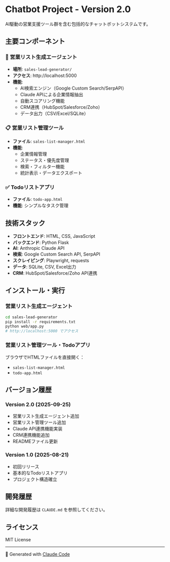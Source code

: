 # Chatbot Project - Version 2.0

AI駆動の営業支援ツール群を含む包括的なチャットボットシステムです。

## 主要コンポーネント

### 🤖 営業リスト生成エージェント
- **場所**: `sales-lead-generator/`
- **アクセス**: http://localhost:5000
- **機能**:
  - AI検索エンジン（Google Custom Search/SerpAPI）
  - Claude APIによる企業情報抽出
  - 自動スコアリング機能
  - CRM連携（HubSpot/Salesforce/Zoho）
  - データ出力（CSV/Excel/SQLite）

### 📋 営業リスト管理ツール
- **ファイル**: `sales-list-manager.html`
- **機能**:
  - 企業情報管理
  - ステータス・優先度管理
  - 検索・フィルター機能
  - 統計表示・データエクスポート

### ✅ Todoリストアプリ
- **ファイル**: `todo-app.html`
- **機能**: シンプルなタスク管理

## 技術スタック

- **フロントエンド**: HTML, CSS, JavaScript
- **バックエンド**: Python Flask
- **AI**: Anthropic Claude API
- **検索**: Google Custom Search API, SerpAPI
- **スクレイピング**: Playwright, requests
- **データ**: SQLite, CSV, Excel出力
- **CRM**: HubSpot/Salesforce/Zoho API連携

## インストール・実行

### 営業リスト生成エージェント
```bash
cd sales-lead-generator
pip install -r requirements.txt
python web/app.py
# http://localhost:5000 でアクセス
```

### 営業リスト管理ツール・Todoアプリ
ブラウザでHTMLファイルを直接開く：
- `sales-list-manager.html`
- `todo-app.html`

## バージョン履歴

### Version 2.0 (2025-09-25)
- 営業リスト生成エージェント追加
- 営業リスト管理ツール追加
- Claude API連携機能実装
- CRM連携機能追加
- READMEファイル更新

### Version 1.0 (2025-08-21)
- 初回リリース
- 基本的なTodoリストアプリ
- プロジェクト構造確立

## 開発履歴

詳細な開発履歴は `CLAUDE.md` を参照してください。

## ライセンス

MIT License

---
🤖 Generated with [Claude Code](https://claude.ai/code)